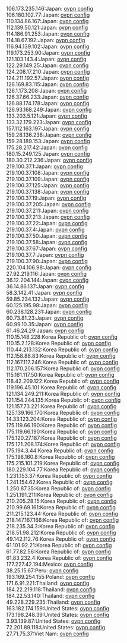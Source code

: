 106.173.235.146:Japan: [ovpn config](vpn/106_173_235_146.ovpn)  
106.180.102.77:Japan: [ovpn config](vpn/106_180_102_77.ovpn)  
110.134.86.167:Japan: [ovpn config](vpn/110_134_86_167.ovpn)  
112.139.50.121:Japan: [ovpn config](vpn/112_139_50_121.ovpn)  
114.186.91.253:Japan: [ovpn config](vpn/114_186_91_253.ovpn)  
114.18.67.192:Japan: [ovpn config](vpn/114_18_67_192.ovpn)  
116.94.139.102:Japan: [ovpn config](vpn/116_94_139_102.ovpn)  
119.173.253.90:Japan: [ovpn config](vpn/119_173_253_90.ovpn)  
121.103.143.4:Japan: [ovpn config](vpn/121_103_143_4.ovpn)  
122.29.149.25:Japan: [ovpn config](vpn/122_29_149_25.ovpn)  
124.208.17.210:Japan: [ovpn config](vpn/124_208_17_210.ovpn)  
124.211.192.57:Japan: [ovpn config](vpn/124_211_192_57.ovpn)  
126.169.83.115:Japan: [ovpn config](vpn/126_169_83_115.ovpn)  
126.1.173.208:Japan: [ovpn config](vpn/126_1_173_208.ovpn)  
126.37.66.233:Japan: [ovpn config](vpn/126_37_66_233.ovpn)  
126.88.174.178:Japan: [ovpn config](vpn/126_88_174_178.ovpn)  
126.93.168.249:Japan: [ovpn config](vpn/126_93_168_249.ovpn)  
133.203.5.121:Japan: [ovpn config](vpn/133_203_5_121.ovpn)  
133.32.179.223:Japan: [ovpn config](vpn/133_32_179_223.ovpn)  
157.112.163.197:Japan: [ovpn config](vpn/157_112_163_197.ovpn)  
159.28.136.238:Japan: [ovpn config](vpn/159_28_136_238.ovpn)  
159.28.189.153:Japan: [ovpn config](vpn/159_28_189_153.ovpn)  
175.28.217.42:Japan: [ovpn config](vpn/175_28_217_42.ovpn)  
180.15.249.125:Japan: [ovpn config](vpn/180_15_249_125.ovpn)  
180.30.212.236:Japan: [ovpn config](vpn/180_30_212_236.ovpn)  
219.100.37.1:Japan: [ovpn config](vpn/219_100_37_1.ovpn)  
219.100.37.108:Japan: [ovpn config](vpn/219_100_37_108.ovpn)  
219.100.37.109:Japan: [ovpn config](vpn/219_100_37_109.ovpn)  
219.100.37.125:Japan: [ovpn config](vpn/219_100_37_125.ovpn)  
219.100.37.138:Japan: [ovpn config](vpn/219_100_37_138.ovpn)  
219.100.37.19:Japan: [ovpn config](vpn/219_100_37_19.ovpn)  
219.100.37.205:Japan: [ovpn config](vpn/219_100_37_205.ovpn)  
219.100.37.211:Japan: [ovpn config](vpn/219_100_37_211.ovpn)  
219.100.37.213:Japan: [ovpn config](vpn/219_100_37_213.ovpn)  
219.100.37.22:Japan: [ovpn config](vpn/219_100_37_22.ovpn)  
219.100.37.4:Japan: [ovpn config](vpn/219_100_37_4.ovpn)  
219.100.37.50:Japan: [ovpn config](vpn/219_100_37_50.ovpn)  
219.100.37.58:Japan: [ovpn config](vpn/219_100_37_58.ovpn)  
219.100.37.67:Japan: [ovpn config](vpn/219_100_37_67.ovpn)  
219.100.37.7:Japan: [ovpn config](vpn/219_100_37_7.ovpn)  
219.100.37.90:Japan: [ovpn config](vpn/219_100_37_90.ovpn)  
220.104.106.98:Japan: [ovpn config](vpn/220_104_106_98.ovpn)  
27.92.219.116:Japan: [ovpn config](vpn/27_92_219_116.ovpn)  
36.12.204.144:Japan: [ovpn config](vpn/36_12_204_144.ovpn)  
36.14.86.137:Japan: [ovpn config](vpn/36_14_86_137.ovpn)  
58.3.142.41:Japan: [ovpn config](vpn/58_3_142_41.ovpn)  
59.85.234.132:Japan: [ovpn config](vpn/59_85_234_132.ovpn)  
60.125.195.98:Japan: [ovpn config](vpn/60_125_195_98.ovpn)  
60.238.128.231:Japan: [ovpn config](vpn/60_238_128_231.ovpn)  
60.73.81.23:Japan: [ovpn config](vpn/60_73_81_23.ovpn)  
60.99.10.35:Japan: [ovpn config](vpn/60_99_10_35.ovpn)  
61.46.24.29:Japan: [ovpn config](vpn/61_46_24_29.ovpn)  
110.15.148.228:Korea Republic of: [ovpn config](vpn/110_15_148_228.ovpn)  
110.15.2.128:Korea Republic of: [ovpn config](vpn/110_15_2_128.ovpn)  
110.44.213.132:Korea Republic of: [ovpn config](vpn/110_44_213_132.ovpn)  
112.158.88.83:Korea Republic of: [ovpn config](vpn/112_158_88_83.ovpn)  
112.167.117.246:Korea Republic of: [ovpn config](vpn/112_167_117_246.ovpn)  
112.170.206.157:Korea Republic of: [ovpn config](vpn/112_170_206_157.ovpn)  
115.161.117.50:Korea Republic of: [ovpn config](vpn/115_161_117_50.ovpn)  
118.42.209.122:Korea Republic of: [ovpn config](vpn/118_42_209_122.ovpn)  
119.196.45.101:Korea Republic of: [ovpn config](vpn/119_196_45_101.ovpn)  
121.134.249.211:Korea Republic of: [ovpn config](vpn/121_134_249_211.ovpn)  
121.154.244.135:Korea Republic of: [ovpn config](vpn/121_154_244_135.ovpn)  
121.157.73.221:Korea Republic of: [ovpn config](vpn/121_157_73_221.ovpn)  
125.139.166.170:Korea Republic of: [ovpn config](vpn/125_139_166_170.ovpn)  
14.33.123.204:Korea Republic of: [ovpn config](vpn/14_33_123_204.ovpn)  
175.119.66.190:Korea Republic of: [ovpn config](vpn/175_119_66_190.ovpn)  
175.119.66.190:Korea Republic of: [ovpn config](vpn/175_119_66_190.ovpn)  
175.120.27.187:Korea Republic of: [ovpn config](vpn/175_120_27_187.ovpn)  
175.121.208.174:Korea Republic of: [ovpn config](vpn/175_121_208_174.ovpn)  
175.194.3.44:Korea Republic of: [ovpn config](vpn/175_194_3_44.ovpn)  
175.198.160.8:Korea Republic of: [ovpn config](vpn/175_198_160_8.ovpn)  
175.215.101.219:Korea Republic of: [ovpn config](vpn/175_215_101_219.ovpn)  
180.229.104.77:Korea Republic of: [ovpn config](vpn/180_229_104_77.ovpn)  
1.231.153.37:Korea Republic of: [ovpn config](vpn/1_231_153_37.ovpn)  
1.241.154.62:Korea Republic of: [ovpn config](vpn/1_241_154_62.ovpn)  
1.250.87.35:Korea Republic of: [ovpn config](vpn/1_250_87_35.ovpn)  
1.251.191.211:Korea Republic of: [ovpn config](vpn/1_251_191_211.ovpn)  
210.205.28.15:Korea Republic of: [ovpn config](vpn/210_205_28_15.ovpn)  
210.99.69.161:Korea Republic of: [ovpn config](vpn/210_99_69_161.ovpn)  
211.215.123.44:Korea Republic of: [ovpn config](vpn/211_215_123_44.ovpn)  
218.147.167.166:Korea Republic of: [ovpn config](vpn/218_147_167_166.ovpn)  
218.235.34.3:Korea Republic of: [ovpn config](vpn/218_235_34_3.ovpn)  
218.51.98.212:Korea Republic of: [ovpn config](vpn/218_51_98_212.ovpn)  
49.142.112.76:Korea Republic of: [ovpn config](vpn/49_142_112_76.ovpn)  
61.101.92.21:Korea Republic of: [ovpn config](vpn/61_101_92_21.ovpn)  
61.77.82.56:Korea Republic of: [ovpn config](vpn/61_77_82_56.ovpn)  
61.83.232.4:Korea Republic of: [ovpn config](vpn/61_83_232_4.ovpn)  
177.227.42.194:Mexico: [ovpn config](vpn/177_227_42_194.ovpn)  
38.25.15.67:Peru: [ovpn config](vpn/38_25_15_67.ovpn)  
193.169.254.155:Poland: [ovpn config](vpn/193_169_254_155.ovpn)  
171.6.91.221:Thailand: [ovpn config](vpn/171_6_91_221.ovpn)  
184.22.219.118:Thailand: [ovpn config](vpn/184_22_219_118.ovpn)  
184.22.53.140:Thailand: [ovpn config](vpn/184_22_53_140.ovpn)  
49.228.229.235:Thailand: [ovpn config](vpn/49_228_229_235.ovpn)  
163.182.174.159:United States: [ovpn config](vpn/163_182_174_159.ovpn)  
173.198.248.39:United States: [ovpn config](vpn/173_198_248_39.ovpn)  
3.93.139.87:United States: [ovpn config](vpn/3_93_139_87.ovpn)  
72.201.89.118:United States: [ovpn config](vpn/72_201_89_118.ovpn)  
27.71.75.37:Viet Nam: [ovpn config](vpn/27_71_75_37.ovpn)  
